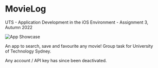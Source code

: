 # MovieLog
UTS - Application Development in the iOS Environment - Assignment 3, Autumn 2022

![App Showcase](https://imgur.com/9lmU7Lo)

An app to search, save and favourite any movie!
Group task for University of Technology Sydney. 

Any account / API key has since been deactivated. 

